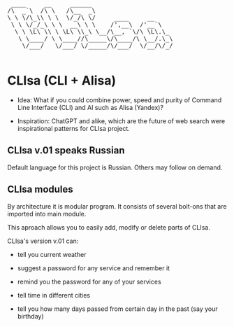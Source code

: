 <pre>
 ____     __     ______                      
/\  _`\  /\ \   /\__  _\                     
\ \ \/\_\\ \ \  \/_/\ \/     ____     __     
 \ \ \/_/_\ \ \  __\ \ \    /',__\  /'__`\   
  \ \ \L\ \\ \ \L\ \\_\ \__/\__, `\/\ \L\.\_ 
   \ \____/ \ \____//\_____\/\____/\ \__/.\_\
    \/___/   \/___/ \/_____/\/___/  \/__/\/_/
                                             
</pre>

# CLIsa (CLI + Alisa)

+ Idea: What if you could combine power, speed and purity of Command Line Interface (CLI) and AI such as Alisa (Yandex)?

+ Inspiration: ChatGPT and alike, which are the future of web search were inspirational patterns for CLIsa project.

## CLIsa v.01 speaks Russian

Default language for this project is Russian. Others may follow on demand.

## CLIsa modules

By architecture it is modular program. It consists of several bolt-ons that are imported into main module.

This aproach allows you to easily add, modify or delete parts of CLIsa.

CLIsa's version v.01 can:

+ tell you current weather

+ suggest a password for any service and remember it

+ remind you the password for any of your services

+ tell time in different cities

+ tell you how many days passed from certain day in the past (say your birthday)
